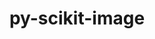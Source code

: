 ---
title: "py-scikit-image"
layout: cache
categories: [package, develop-2025-02-09]
meta: {"versions": ["0.25.1"], "compilers": ["gcc@=11.1.0", "gcc@=11.4.0", "oneapi@=2024.2.1"], "oss": ["ubuntu20.04", "ubuntu22.04"], "platforms": ["linux"], "targets": ["neoverse_v2", "x86_64_v3"], "stacks": ["data-vis-sdk", "e4s", "e4s-neoverse-v2", "e4s-oneapi", "root"], "num_specs": 6, "num_specs_by_stack": {"root": 6, "data-vis-sdk": 1, "e4s-neoverse-v2": 1, "e4s": 2, "e4s-oneapi": 2}}
spec_details: [{"hash": "sm2lixoeqwut5wnaohxm7rawpkhupx3w", "compiler": "gcc@=11.1.0", "versions": ["0.25.1"], "os": "ubuntu20.04", "platform": "linux", "target": "x86_64_v3", "variants": ["build_system=python_pip"], "stacks": ["root", "data-vis-sdk"], "size": "-", "tarball": "https://binaries.spack.io/develop-2025-02-09/build_cache/linux-ubuntu20.04-x86_64_v3/gcc-11.1.0/py-scikit-image-0.25.1/linux-ubuntu20.04-x86_64_v3-gcc-11.1.0-py-scikit-image-0.25.1-sm2lixoeqwut5wnaohxm7rawpkhupx3w.spack"}, {"hash": "pb3ngg6ewtbkiqlyw7xnzezcley4vp2c", "compiler": "gcc@=11.4.0", "versions": ["0.25.1"], "os": "ubuntu22.04", "platform": "linux", "target": "neoverse_v2", "variants": ["build_system=python_pip"], "stacks": ["root", "e4s-neoverse-v2"], "size": "-", "tarball": "https://binaries.spack.io/develop-2025-02-09/build_cache/linux-ubuntu22.04-neoverse_v2/gcc-11.4.0/py-scikit-image-0.25.1/linux-ubuntu22.04-neoverse_v2-gcc-11.4.0-py-scikit-image-0.25.1-pb3ngg6ewtbkiqlyw7xnzezcley4vp2c.spack"}, {"hash": "frdyth4phl7caxu5vfit2rcbdq37jpin", "compiler": "gcc@=11.4.0", "versions": ["0.25.1"], "os": "ubuntu22.04", "platform": "linux", "target": "x86_64_v3", "variants": ["build_system=python_pip"], "stacks": ["root", "e4s"], "size": "-", "tarball": "https://binaries.spack.io/develop-2025-02-09/build_cache/linux-ubuntu22.04-x86_64_v3/gcc-11.4.0/py-scikit-image-0.25.1/linux-ubuntu22.04-x86_64_v3-gcc-11.4.0-py-scikit-image-0.25.1-frdyth4phl7caxu5vfit2rcbdq37jpin.spack"}, {"hash": "bli7dt6zyfs5wyw64nfqoliebbl75wcl", "compiler": "gcc@=11.4.0", "versions": ["0.25.1"], "os": "ubuntu22.04", "platform": "linux", "target": "x86_64_v3", "variants": ["build_system=python_pip"], "stacks": ["root", "e4s"], "size": "-", "tarball": "https://binaries.spack.io/develop-2025-02-09/build_cache/linux-ubuntu22.04-x86_64_v3/gcc-11.4.0/py-scikit-image-0.25.1/linux-ubuntu22.04-x86_64_v3-gcc-11.4.0-py-scikit-image-0.25.1-bli7dt6zyfs5wyw64nfqoliebbl75wcl.spack"}, {"hash": "5pn3qrjk2gcrwnhrlh4hl2ahkym6u6xg", "compiler": "oneapi@=2024.2.1", "versions": ["0.25.1"], "os": "ubuntu22.04", "platform": "linux", "target": "x86_64_v3", "variants": ["build_system=python_pip"], "stacks": ["e4s-oneapi", "root"], "size": "-", "tarball": "https://binaries.spack.io/develop-2025-02-09/build_cache/linux-ubuntu22.04-x86_64_v3/oneapi-2024.2.1/py-scikit-image-0.25.1/linux-ubuntu22.04-x86_64_v3-oneapi-2024.2.1-py-scikit-image-0.25.1-5pn3qrjk2gcrwnhrlh4hl2ahkym6u6xg.spack"}, {"hash": "pddv5r76xfy6tvb7fl2iv5q3vss7l5cb", "compiler": "oneapi@=2024.2.1", "versions": ["0.25.1"], "os": "ubuntu22.04", "platform": "linux", "target": "x86_64_v3", "variants": ["build_system=python_pip"], "stacks": ["e4s-oneapi", "root"], "size": "-", "tarball": "https://binaries.spack.io/develop-2025-02-09/build_cache/linux-ubuntu22.04-x86_64_v3/oneapi-2024.2.1/py-scikit-image-0.25.1/linux-ubuntu22.04-x86_64_v3-oneapi-2024.2.1-py-scikit-image-0.25.1-pddv5r76xfy6tvb7fl2iv5q3vss7l5cb.spack"}]
---